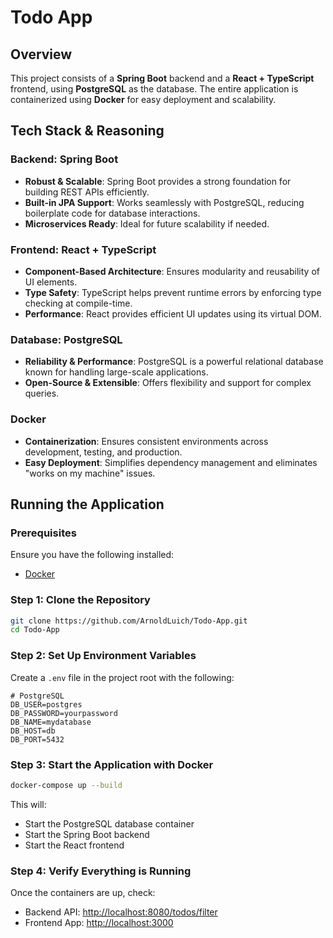 # Todo App
## Overview
This project consists of a **Spring Boot** backend and a **React + TypeScript** frontend, using **PostgreSQL** as the database. The entire application is containerized using **Docker** for easy deployment and scalability.

## Tech Stack & Reasoning
### Backend: Spring Boot
- **Robust & Scalable**: Spring Boot provides a strong foundation for building REST APIs efficiently.
- **Built-in JPA Support**: Works seamlessly with PostgreSQL, reducing boilerplate code for database interactions.
- **Microservices Ready**: Ideal for future scalability if needed.

### Frontend: React + TypeScript
- **Component-Based Architecture**: Ensures modularity and reusability of UI elements.
- **Type Safety**: TypeScript helps prevent runtime errors by enforcing type checking at compile-time.
- **Performance**: React provides efficient UI updates using its virtual DOM.

### Database: PostgreSQL
- **Reliability & Performance**: PostgreSQL is a powerful relational database known for handling large-scale applications.
- **Open-Source & Extensible**: Offers flexibility and support for complex queries.

### Docker
- **Containerization**: Ensures consistent environments across development, testing, and production.
- **Easy Deployment**: Simplifies dependency management and eliminates "works on my machine" issues.

## Running the Application

### Prerequisites
Ensure you have the following installed:
- [Docker](https://docs.docker.com/desktop/setup/install/windows-install/)

### Step 1: Clone the Repository
```sh
git clone https://github.com/ArnoldLuich/Todo-App.git
cd Todo-App
```

### Step 2: Set Up Environment Variables
Create a `.env` file in the project root with the following:
```env
# PostgreSQL
DB_USER=postgres
DB_PASSWORD=yourpassword
DB_NAME=mydatabase
DB_HOST=db
DB_PORT=5432
```

### Step 3: Start the Application with Docker
```sh
docker-compose up --build
```
This will:
- Start the PostgreSQL database container
- Start the Spring Boot backend
- Start the React frontend

### Step 4: Verify Everything is Running
Once the containers are up, check:
- Backend API: [http://localhost:8080/todos/filter](http://localhost:8080/todos/filter)
- Frontend App: [http://localhost:3000](http://localhost:3000)

